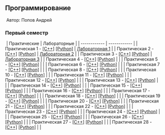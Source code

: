 ## Программирование
​
Автор: Попов Андрей
​
### Первый семестр
​
| Практические | Лабораторные |
| ------------ | ------------ |
| Практическая 1 - [[C++]](./Practice/01/C++/) [[Python]](./Practice/01/Python/) | [Лабораторная 1](./lab/01/ReadMe.md) |
| Практическая 2 - [[C++]](./Practice/02/C++/) [[Python]](./Practice/02/Python/) | [Лабораторная 2](./lab/02/ReadMe.md) |
| Практическая 3 - [[C++]](./Practice/03/C++/) [[Python]](./Practice/03/Python/) | [Лабораторная 3](./lab/03/ReadMe.md) |
| Практическая 4 - [[C++]](./Practice/04/C++/) [[Python]](./Practice/04/Python/) |                                                  |
| Практическая 5 - [[C++]](./Practice/05/C++/) [[Python]](./Practice/05/Python/) |                                                  |
| Практическая 6 - [[C++]](./Practice/06/C++/) [[Python]](./Practice/06/Python/) |                                                  |
| Практическая 7 - [[C++]](./Practice/07/C++/) [[Python]](./Practice/07/Python/) |                                                  |
| Практическая 8 - [[C++]](./Practice/08/C++/) [[Python]](./Practice/08/Python/) |                                                  |
| Практическая 10 - [[C++]](./Practice/10/C++/) [[Python]](./Practice/10/Python/) |                                                  |
| Практическая 11 - [[C++]](./Practice/11/C++/) [[Python]](./Practice/11/Python/) |                                                  |
| Практическая 12 - [[C++]](./Practice/12/C++/) [[Python]](./Practice/12/Python/) |                                                  |
| Практическая 13 - [[C++]](./Practice/13/C++/) [[Python]](./Practice/13/Python/) |                                                  |
| Практическая 14 - [[C++]](./Practice/14/C++/) [[Python]](./Practice/14/Python/) |                                                  |
| Практическая 15 - [[C++]](./Practice/15/C++/) [[Python]](./Practice/15/Python/) |                                                  |
| Практическая 16 - [[C++]](./Practice/16/C++/) [[Python]](./Practice/16/Python/) |                                                  |
| Практическая 17 - [[C++]](./Practice/17/C++/) [[Python]](./Practice/17/Python/) |                                                  |
| Практическая 18 - [[C++]](./Practice/18/C++/) [[Python]](./Practice/18/Python/) |                                                  |
| Практическая 19 - [[C++]](./Practice/19/C++/) [[Python]](./Practice/19/Python/) |                                                  |
| Практическая 20 - [[C++]](./Practice/20/C++/) [[Python]](./Practice/20/Python/) |                                                  |
| Практическая 21 - [[C++]](./Practice/21/C++/) [[Python]](./Practice/21/Python/) |                                                  |
| Практическая 22 - [[C++]](./Practice/22/C++/) [[Python]](./Practice/22/Python/) |                                                  |
| Практическая 23 - [[C++]](./Practice/23/C++/) [[Python]](./Practice/23/Python/) |                                                  |
| Практическая 24 - [[C++]](./Practice/24/C++/) [[Python]](./Practice/24/Python/) |                                                  |
| Практическая 25 - [[C++]](./Practice/25/C++/) [[Python]](./Practice/25/Python/) |                                                  |
| Практическая 26 - [[C++]](./Practice/26/С++/) [[Python]](./Practice/26/Python/) |                                                  |
| Практическая 27 - [[C++]](./Practice/27/С++/) [[Python]](./Practice/27/Python/) |                                                  |
| Практическая 28 - [[C++]](./Practice/28/C++/) [[Python]](./Practice/28/Python/) |                                                  |
